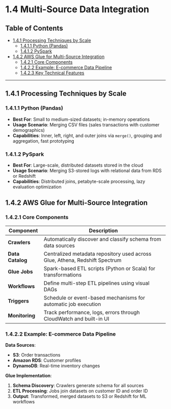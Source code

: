 # 1.4 Multi-Source Data Integration

## Table of Contents
- [1.4.1 Processing Techniques by Scale](#141-processing-techniques-by-scale)
  - [1.4.1.1 Python (Pandas)](#1411-python-pandas)
  - [1.4.1.2 PySpark](#1412-pyspark)
- [1.4.2 AWS Glue for Multi-Source Integration](#142-aws-glue-for-multi-source-integration)
  - [1.4.2.1 Core Components](#1421-core-components)
  - [1.4.2.2 Example: E-commerce Data Pipeline](#1422-example-e-commerce-data-pipeline)
  - [1.4.2.3 Key Technical Features](#1423-key-technical-features)

---

## 1.4.1 Processing Techniques by Scale

### 1.4.1.1 Python (Pandas)
- **Best For**: Small to medium-sized datasets; in-memory operations
- **Usage Scenario**: Merging CSV files (sales transactions with customer demographics)
- **Capabilities**: Inner, left, right, and outer joins via `merge()`, grouping and aggregation, fast prototyping

### 1.4.1.2 PySpark
- **Best For**: Large-scale, distributed datasets stored in the cloud
- **Usage Scenario**: Merging S3-stored logs with relational data from RDS or Redshift
- **Capabilities**: Distributed joins, petabyte-scale processing, lazy evaluation optimization

## 1.4.2 AWS Glue for Multi-Source Integration

### 1.4.2.1 Core Components
| Component        | Description                                                                 |
|------------------|-----------------------------------------------------------------------------|
| **Crawlers**     | Automatically discover and classify schema from data sources               |
| **Data Catalog** | Centralized metadata repository used across Glue, Athena, Redshift Spectrum |
| **Glue Jobs**    | Spark-based ETL scripts (Python or Scala) for transformations             |
| **Workflows**    | Define multi-step ETL pipelines using visual DAGs                         |
| **Triggers**     | Schedule or event-based mechanisms for automatic job execution             |
| **Monitoring**   | Track performance, logs, errors through CloudWatch and built-in UI        |

### 1.4.2.2 Example: E-commerce Data Pipeline
**Data Sources**:
- **S3**: Order transactions
- **Amazon RDS**: Customer profiles  
- **DynamoDB**: Real-time inventory changes

**Glue Implementation**:
1. **Schema Discovery**: Crawlers generate schema for all sources
2. **ETL Processing**: Jobs join datasets on customer ID and order ID
3. **Output**: Transformed, merged datasets to S3 or Redshift for ML workflows